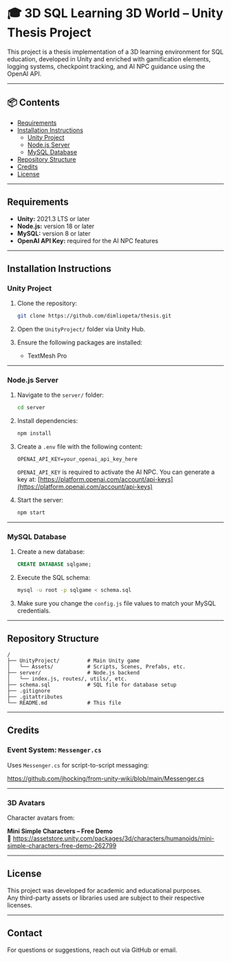 # 🎓 3D SQL Learning 3D World – Unity Thesis Project

This project is a thesis implementation of a 3D learning environment for SQL education, developed in Unity and enriched with gamification elements, logging systems, checkpoint tracking, and AI NPC guidance using the OpenAI API.

---

## 📦 Contents

- [Requirements](#requirements)
- [Installation Instructions](#installation-instructions)
  - [Unity Project](#unity-project)
  - [Node.js Server](#nodejs-server)
  - [MySQL Database](#mysql-database)
- [Repository Structure](#repository-structure)
- [Credits](#credits)
- [License](#license)

---

## Requirements

- **Unity:** 2021.3 LTS or later
- **Node.js:** version 18 or later
- **MySQL:** version 8 or later
- **OpenAI API Key:** required for the AI NPC features

---

## Installation Instructions

### Unity Project

1. Clone the repository:
   ```bash
   git clone https://github.com/dimliopeta/thesis.git
   ```

2. Open the `UnityProject/` folder via Unity Hub.

3. Ensure the following packages are installed:
   - TextMesh Pro

---

### Node.js Server

1. Navigate to the `server/` folder:
   ```bash
   cd server
   ```

2. Install dependencies:
   ```bash
   npm install
   ```

3. Create a `.env` file with the following content:
   ```env
   OPENAI_API_KEY=your_openai_api_key_here
   ```

   `OPENAI_API_KEY` is required to activate the AI NPC.
   You can generate a key at: [https://platform.openai.com/account/api-keys](https://platform.openai.com/account/api-keys)

4. Start the server:
   ```bash
   npm start
   ```

---

### MySQL Database

1. Create a new database:
   ```sql
   CREATE DATABASE sqlgame;
   ```

2. Execute the SQL schema:
   ```bash
   mysql -u root -p sqlgame < schema.sql
   ```

3. Make sure you change the `config.js` file values to match your MySQL credentials.

---

## Repository Structure

```
/
├── UnityProject/         # Main Unity game
│   └── Assets/           # Scripts, Scenes, Prefabs, etc.
├── server/               # Node.js backend
│   └── index.js, routes/, utils/, etc.
├── schema.sql            # SQL file for database setup
├── .gitignore
├── .gitattributes
└── README.md             # This file
```

---

## Credits

### Event System: `Messenger.cs`

Uses `Messenger.cs` for script-to-script messaging:

https://github.com/jhocking/from-unity-wiki/blob/main/Messenger.cs

---

### 3D Avatars

Character avatars from:

**Mini Simple Characters – Free Demo**  
🔗 https://assetstore.unity.com/packages/3d/characters/humanoids/mini-simple-characters-free-demo-262799

---

## License

This project was developed for academic and educational purposes.  
Any third-party assets or libraries used are subject to their respective licenses.

---

## Contact

For questions or suggestions, reach out via GitHub or email.
